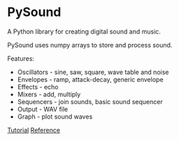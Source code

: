 # PySound

A Python library for creating digital sound and music.

PySound uses numpy arrays to store and process sound.

Features:

* Oscillators - sine, saw, square, wave table and noise
* Envelopes - ramp, attack-decay, generic envelope
* Effects - echo
* Mixers - add, multiply
* Sequencers - join sounds, basic sound sequencer
* Output - WAV file
* Graph - plot sound waves

[Tutorial](http://www.martinmcbride.org/pysound_tutorial)
[Reference](http://www.martinmcbride.org/pysound-reference)

